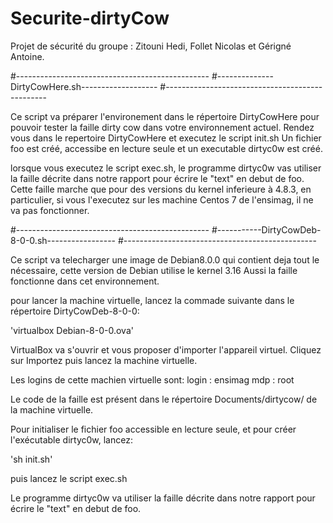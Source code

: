 # Securite-dirtyCow

Projet de sécurité du groupe : Zitouni Hedi, Follet Nicolas et Gérigné Antoine.



#------------------------------------------------
#--------------DirtyCowHere.sh-------------------
#------------------------------------------------

Ce script va préparer l'environement dans le répertoire DirtyCowHere pour pouvoir tester la faille dirty cow dans votre environnement actuel.
Rendez vous dans le repertoire DirtyCowHere et executez le script init.sh
Un fichier foo est créé, accessibe en lecture seule et un executable dirtyc0w est créé.

lorsque vous executez le script exec.sh, le programme dirtyc0w vas utiliser la faille décrite dans notre rapport pour écrire le "text" en debut de foo.
Cette faille marche que pour des versions du kernel inferieure à 4.8.3, en particulier, si vous l'executez sur les machine Centos 7 de l'ensimag, il ne va pas fonctionner.

#------------------------------------------------
#-----------DirtyCowDeb-8-0-0.sh-----------------
#------------------------------------------------

Ce script va telecharger une image de Debian8.0.0 qui contient deja tout le nécessaire, cette version de Debian utilise le kernel 3.16
Aussi la faille fonctionne dans cet environnement.

pour lancer la machine virtuelle, lancez la commade suivante dans le répertoire DirtyCowDeb-8-0-0:

'virtualbox Debian-8-0-0.ova'

VirtualBox va s'ouvrir et vous proposer d'importer l'appareil virtuel. Cliquez sur Importez puis lancez la machine virtuelle.

Les logins de cette machien virtuelle sont:
login : ensimag
mdp : root


Le code de la faille est présent dans le répertoire Documents/dirtycow/ de la machine virtuelle.

Pour initialiser le fichier foo accessible en lecture seule, et pour créer l'exécutable dirtyc0w, lancez:

'sh init.sh'

puis lancez le script exec.sh

Le programme dirtyc0w va utiliser la faille décrite dans notre rapport pour écrire le "text" en debut de foo.